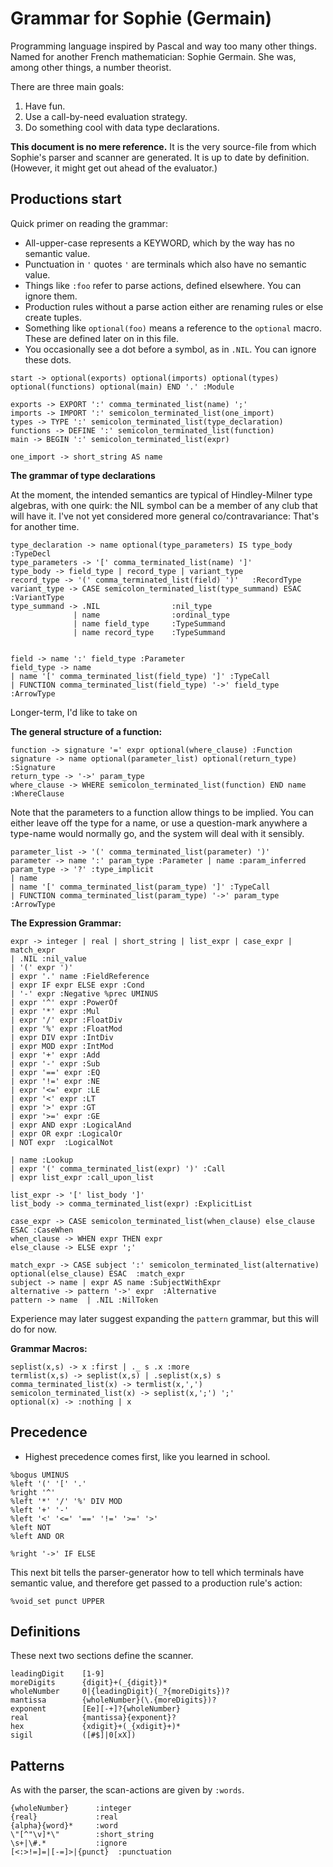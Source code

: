 # Grammar for Sophie (Germain)

Programming language inspired by Pascal and way too many other things.
Named for another French mathematician: Sophie Germain.
She was, among other things, a number theorist.

There are three main goals:

1. Have fun.
2. Use a call-by-need evaluation strategy.
3. Do something cool with data type declarations.

**This document is no mere reference.**
It is the very source-file from which Sophie's parser and scanner are generated.
It is up to date by definition.
(However, it might get out ahead of the evaluator.)

## Productions start

Quick primer on reading the grammar:

* All-upper-case represents a KEYWORD, which by the way has no semantic value.
* Punctuation in `'` quotes `'` are terminals which also have no semantic value.
* Things like `:foo` refer to parse actions, defined elsewhere. You can ignore them.
* Production rules without a parse action either are renaming rules or else create tuples.
* Something like `optional(foo)` means a reference to the `optional` macro. These are defined later on in this file.
* You occasionally see a dot before a symbol, as in `.NIL`. You can ignore these dots.

```
start -> optional(exports) optional(imports) optional(types) optional(functions) optional(main) END '.' :Module

exports -> EXPORT ':' comma_terminated_list(name) ';'
imports -> IMPORT ':' semicolon_terminated_list(one_import)
types -> TYPE ':' semicolon_terminated_list(type_declaration)
functions -> DEFINE ':' semicolon_terminated_list(function)
main -> BEGIN ':' semicolon_terminated_list(expr)

one_import -> short_string AS name
```

**The grammar of type declarations**

At the moment, the intended semantics are typical of Hindley-Milner type algebras,
with one quirk: the NIL symbol can be a member of any club that will have it.
I've not yet considered more general co/contravariance: That's for another time.

```
type_declaration -> name optional(type_parameters) IS type_body :TypeDecl
type_parameters -> '[' comma_terminated_list(name) ']'
type_body -> field_type | record_type | variant_type
record_type -> '(' comma_terminated_list(field) ')'   :RecordType
variant_type -> CASE semicolon_terminated_list(type_summand) ESAC  :VariantType
type_summand -> .NIL                :nil_type
              | name                :ordinal_type
              | name field_type     :TypeSummand
              | name record_type    :TypeSummand


field -> name ':' field_type :Parameter
field_type -> name
| name '[' comma_terminated_list(field_type) ']' :TypeCall
| FUNCTION comma_terminated_list(field_type) '->' field_type :ArrowType

```

Longer-term, I'd like to take on 


**The general structure of a function:**
```
function -> signature '=' expr optional(where_clause) :Function
signature -> name optional(parameter_list) optional(return_type) :Signature
return_type -> '->' param_type
where_clause -> WHERE semicolon_terminated_list(function) END name :WhereClause
```

Note that the parameters to a function allow things to be implied.
You can either leave off the type for a name,
or use a question-mark anywhere a type-name would normally go,
and the system will deal with it sensibly.
```
parameter_list -> '(' comma_terminated_list(parameter) ')'
parameter -> name ':' param_type :Parameter | name :param_inferred
param_type -> '?' :type_implicit
| name
| name '[' comma_terminated_list(param_type) ']' :TypeCall
| FUNCTION comma_terminated_list(param_type) '->' param_type :ArrowType
```

**The Expression Grammar:**

```
expr -> integer | real | short_string | list_expr | case_expr | match_expr
| .NIL :nil_value
| '(' expr ')'
| expr '.' name :FieldReference
| expr IF expr ELSE expr :Cond
| '-' expr :Negative %prec UMINUS
| expr '^' expr :PowerOf
| expr '*' expr :Mul
| expr '/' expr :FloatDiv
| expr '%' expr :FloatMod
| expr DIV expr :IntDiv
| expr MOD expr :IntMod
| expr '+' expr :Add
| expr '-' expr :Sub
| expr '==' expr :EQ
| expr '!=' expr :NE
| expr '<=' expr :LE
| expr '<' expr :LT
| expr '>' expr :GT
| expr '>=' expr :GE
| expr AND expr :LogicalAnd
| expr OR expr :LogicalOr
| NOT expr  :LogicalNot

| name :Lookup
| expr '(' comma_terminated_list(expr) ')' :Call
| expr list_expr :call_upon_list

list_expr -> '[' list_body ']'
list_body -> comma_terminated_list(expr) :ExplicitList

case_expr -> CASE semicolon_terminated_list(when_clause) else_clause ESAC :CaseWhen
when_clause -> WHEN expr THEN expr
else_clause -> ELSE expr ';'

match_expr -> CASE subject ':' semicolon_terminated_list(alternative) optional(else_clause) ESAC  :match_expr
subject -> name | expr AS name :SubjectWithExpr
alternative -> pattern '->' expr  :Alternative
pattern -> name  | .NIL :NilToken
```
Experience may later suggest expanding the `pattern` grammar, but this will do for now.

**Grammar Macros:**
```
seplist(x,s) -> x :first | ._ s .x :more
termlist(x,s) -> seplist(x,s) | .seplist(x,s) s
comma_terminated_list(x) -> termlist(x,',')
semicolon_terminated_list(x) -> seplist(x,';') ';'
optional(x) -> :nothing | x
```

## Precedence

* Highest precedence comes first, like you learned in school.

```
%bogus UMINUS
%left '(' '[' '.'
%right '^'
%left '*' '/' '%' DIV MOD
%left '+' '-'
%left '<' '<=' '==' '!=' '>=' '>'
%left NOT
%left AND OR

%right '->' IF ELSE
```

This next bit tells the parser-generator how to tell which terminals have semantic value,
and therefore get passed to a production rule's action:
```
%void_set punct UPPER
```

## Definitions
These next two sections define the scanner.
```
leadingDigit    [1-9]
moreDigits      {digit}+(_{digit})*
wholeNumber     0|{leadingDigit}(_?{moreDigits})?
mantissa        {wholeNumber}(\.{moreDigits})?
exponent        [Ee][-+]?{wholeNumber}
real            {mantissa}{exponent}?
hex             {xdigit}+(_{xdigit}+)*
sigil           ([#$]|0[xX])
```
## Patterns
As with the parser, the scan-actions are given by `:words`.
```
{wholeNumber}      :integer
{real}             :real
{alpha}{word}*     :word
\"[^"\v]*\"        :short_string
\s+|\#.*           :ignore
[<:>!=]=|[-=]>|{punct}  :punctuation
```



